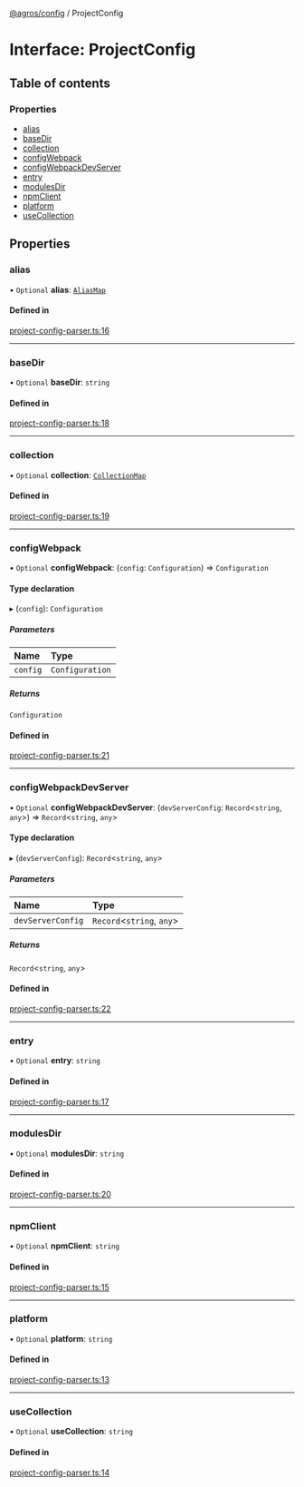 [@agros/config](../index.md) / ProjectConfig

# Interface: ProjectConfig

## Table of contents

### Properties

- [alias](ProjectConfig.md#alias)
- [baseDir](ProjectConfig.md#basedir)
- [collection](ProjectConfig.md#collection)
- [configWebpack](ProjectConfig.md#configwebpack)
- [configWebpackDevServer](ProjectConfig.md#configwebpackdevserver)
- [entry](ProjectConfig.md#entry)
- [modulesDir](ProjectConfig.md#modulesdir)
- [npmClient](ProjectConfig.md#npmclient)
- [platform](ProjectConfig.md#platform)
- [useCollection](ProjectConfig.md#usecollection)

## Properties

### <a id="alias" name="alias"></a> alias

• `Optional` **alias**: [`AliasMap`](../index.md#aliasmap)

#### Defined in

[project-config-parser.ts:16](https://github.com/agrosjs/agros/blob/524cff1/packages/agros-config/src/project-config-parser.ts#L16)

___

### <a id="basedir" name="basedir"></a> baseDir

• `Optional` **baseDir**: `string`

#### Defined in

[project-config-parser.ts:18](https://github.com/agrosjs/agros/blob/524cff1/packages/agros-config/src/project-config-parser.ts#L18)

___

### <a id="collection" name="collection"></a> collection

• `Optional` **collection**: [`CollectionMap`](../index.md#collectionmap)

#### Defined in

[project-config-parser.ts:19](https://github.com/agrosjs/agros/blob/524cff1/packages/agros-config/src/project-config-parser.ts#L19)

___

### <a id="configwebpack" name="configwebpack"></a> configWebpack

• `Optional` **configWebpack**: (`config`: `Configuration`) => `Configuration`

#### Type declaration

▸ (`config`): `Configuration`

##### Parameters

| Name | Type |
| :------ | :------ |
| `config` | `Configuration` |

##### Returns

`Configuration`

#### Defined in

[project-config-parser.ts:21](https://github.com/agrosjs/agros/blob/524cff1/packages/agros-config/src/project-config-parser.ts#L21)

___

### <a id="configwebpackdevserver" name="configwebpackdevserver"></a> configWebpackDevServer

• `Optional` **configWebpackDevServer**: (`devServerConfig`: `Record`<`string`, `any`\>) => `Record`<`string`, `any`\>

#### Type declaration

▸ (`devServerConfig`): `Record`<`string`, `any`\>

##### Parameters

| Name | Type |
| :------ | :------ |
| `devServerConfig` | `Record`<`string`, `any`\> |

##### Returns

`Record`<`string`, `any`\>

#### Defined in

[project-config-parser.ts:22](https://github.com/agrosjs/agros/blob/524cff1/packages/agros-config/src/project-config-parser.ts#L22)

___

### <a id="entry" name="entry"></a> entry

• `Optional` **entry**: `string`

#### Defined in

[project-config-parser.ts:17](https://github.com/agrosjs/agros/blob/524cff1/packages/agros-config/src/project-config-parser.ts#L17)

___

### <a id="modulesdir" name="modulesdir"></a> modulesDir

• `Optional` **modulesDir**: `string`

#### Defined in

[project-config-parser.ts:20](https://github.com/agrosjs/agros/blob/524cff1/packages/agros-config/src/project-config-parser.ts#L20)

___

### <a id="npmclient" name="npmclient"></a> npmClient

• `Optional` **npmClient**: `string`

#### Defined in

[project-config-parser.ts:15](https://github.com/agrosjs/agros/blob/524cff1/packages/agros-config/src/project-config-parser.ts#L15)

___

### <a id="platform" name="platform"></a> platform

• `Optional` **platform**: `string`

#### Defined in

[project-config-parser.ts:13](https://github.com/agrosjs/agros/blob/524cff1/packages/agros-config/src/project-config-parser.ts#L13)

___

### <a id="usecollection" name="usecollection"></a> useCollection

• `Optional` **useCollection**: `string`

#### Defined in

[project-config-parser.ts:14](https://github.com/agrosjs/agros/blob/524cff1/packages/agros-config/src/project-config-parser.ts#L14)
